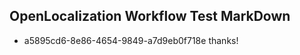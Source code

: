 ## OpenLocalization Workflow Test MarkDown
* a5895cd6-8e86-4654-9849-a7d9eb0f718e thanks!

<!--HONumber=Jul16_HO3-->


